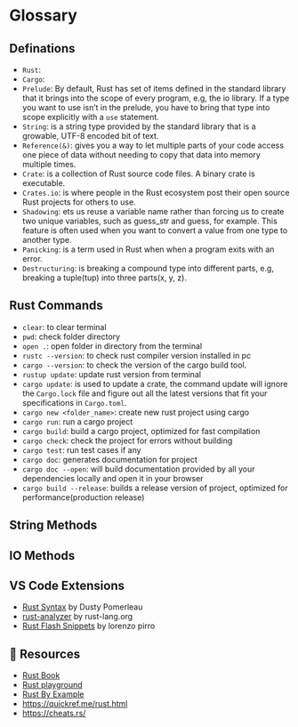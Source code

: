 # Glossary

## Definations

- `Rust`:
- `Cargo`:
- `Prelude`: By default, Rust has set of items defined in the standard library that it brings into the scope of every program, e.g, the io library. If a type you want to use isn’t in the prelude, you have to bring that type into scope explicitly with a `use` statement.
- `String`: is a string type provided by the standard library that is a growable, UTF-8 encoded bit of text.
- `Reference(&)`:   gives you a way to let multiple parts of your code access one piece of data without needing to copy that data into memory multiple times.
- `Crate`: is a collection of Rust source code files. A binary crate is executable.
- `Crates.io`: is where people in the Rust ecosystem post their open source Rust projects for others to use.
- `Shadowing`: ets us reuse a variable name rather than forcing us to create two unique variables, such as guess_str and guess, for example. This feature is often used when you want to convert a value from one type to another type.
- `Panicking`: is a term used in Rust when when a program exits with an error.
- `Destructuring`:  is breaking a compound type into different parts, e.g, breaking a tuple(tup) into three parts(x, y, z).

## Rust Commands

- `clear`: to clear terminal
- `pwd`: check folder directory
- `open .`: open folder in directory from the terminal
- `rustc --version`: to check rust compiler version installed in pc
- `cargo --version`: to check the version of the cargo build tool.
- `rustup update`: update rust version from terminal
- `cargo update`: is used to update a crate, the command update will ignore the `Cargo.lock` file and figure out all the latest versions that fit your specifications in `Cargo.toml`.
- `cargo new <folder_name>`: create new rust project using cargo
- `cargo run`: run a cargo project
- `cargo build`: build a cargo project, optimized for fast compilation 
- `cargo check`: check the project for errors without building
- `cargo test`: run test cases if any
- `cargo doc`: generates documentation for project
- `cargo doc --open`: will build documentation provided by all your dependencies locally and open it in your browser
- `cargo build --release`: builds a release version of project, optimized for performance(production release)


## String Methods

## IO Methods


## VS Code Extensions

- [Rust Syntax](https://marketplace.visualstudio.com/items?itemName=dustypomerleau.rust-syntax) by Dusty Pomerleau
- [rust-analyzer](https://marketplace.visualstudio.com/items?itemName=rust-lang.rust-analyzer) by rust-lang.org
- [Rust Flash Snippets](https://marketplace.visualstudio.com/items?itemName=lorenzopirro.rust-flash-snippets) by lorenzo pirro


## 🔗 Resources
- [Rust Book](https://doc.rust-lang.org/book/ch01-00-getting-started.html)
- [Rust playground](https://play.rust-lang.org/?version=stable&mode=debug&edition=2024)
- [Rust By Example](https://doc.rust-lang.org/rust-by-example/meta/playground.html)
- https://quickref.me/rust.html
- https://cheats.rs/
